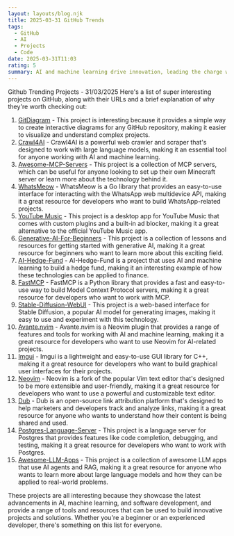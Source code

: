 ```yaml
---
layout: layouts/blog.njk
title: 2025-03-31 GitHub Trends
tags:
  - GitHub
  - AI
  - Projects
  - Code
date: 2025-03-31T11:03
rating: 5
summary: AI and machine learning drive innovation, leading the charge with next-generation tools, as seen in projects like **GitDiagram**, **Crawl4AI**, and **Generative-AI-For-Beginners**, which make interactive diagrams, power AI with data, and teach generative AI from scratch, respectively, while others like **WhatsMeow**, **YouTube Music**, and **Avante.nvim** simplify building WhatsApp projects, offer ad-free music, and bring AI-powered plugins to Neovim, showcasing the rapid progress and exciting future of tech, where innovation happens now and the future is being shaped by these cutting-edge projects.
---
```

Github Trending Projects - 31/03/2025
Here's a list of super interesting projects on GitHub, along with their URLs and a brief explanation of why they're worth checking out:
1. [GitDiagram](https://github.com/ahmedkhaleel2004/gitdiagram "Free, simple, fast interactive diagrams for any GitHub repository") - This project is interesting because it provides a simple way to create interactive diagrams for any GitHub repository, making it easier to visualize and understand complex projects.
2. [Crawl4AI](https://github.com/unclecode/crawl4ai "Open-source LLM Friendly Web Crawler & Scraper") - Crawl4AI is a powerful web crawler and scraper that's designed to work with large language models, making it an essential tool for anyone working with AI and machine learning.
3. [Awesome-MCP-Servers](https://github.com/punkpeye/awesome-mcp-servers "A collection of MCP servers") - This project is a collection of MCP servers, which can be useful for anyone looking to set up their own Minecraft server or learn more about the technology behind it.
4. [WhatsMeow](https://github.com/tulir/whatsmeow "Go library for the WhatsApp web multidevice API") - WhatsMeow is a Go library that provides an easy-to-use interface for interacting with the WhatsApp web multidevice API, making it a great resource for developers who want to build WhatsApp-related projects.
5. [YouTube Music](https://github.com/th-ch/youtube-music "YouTube Music Desktop App bundled with custom plugins") - This project is a desktop app for YouTube Music that comes with custom plugins and a built-in ad blocker, making it a great alternative to the official YouTube Music app.
6. [Generative-AI-For-Beginners](https://github.com/microsoft/generative-ai-for-beginners "21 Lessons, Get Started Building with Generative AI") - This project is a collection of lessons and resources for getting started with generative AI, making it a great resource for beginners who want to learn more about this exciting field.
7. [AI-Hedge-Fund](https://github.com/virattt/ai-hedge-fund "An AI Hedge Fund Team") - AI-Hedge-Fund is a project that uses AI and machine learning to build a hedge fund, making it an interesting example of how these technologies can be applied to finance.
8. [FastMCP](https://github.com/jlowin/fastmcp "The fast, Pythonic way to build Model Context Protocol servers") - FastMCP is a Python library that provides a fast and easy-to-use way to build Model Context Protocol servers, making it a great resource for developers who want to work with MCP.
9. [Stable-Diffusion-WebUI](https://github.com/AUTOMATIC1111/stable-diffusion-webui "Stable Diffusion web UI") - This project is a web-based interface for Stable Diffusion, a popular AI model for generating images, making it easy to use and experiment with this technology.
10. [Avante.nvim](https://github.com/yetone/avante.nvim "Use your Neovim like using Cursor AI IDE") - Avante.nvim is a Neovim plugin that provides a range of features and tools for working with AI and machine learning, making it a great resource for developers who want to use Neovim for AI-related projects.
11. [Imgui](https://github.com/ocornut/imgui "Dear ImGui: Bloat-free Graphical User interface for C++ with minimal dependencies") - Imgui is a lightweight and easy-to-use GUI library for C++, making it a great resource for developers who want to build graphical user interfaces for their projects.
12. [Neovim](https://github.com/neovim/neovim "Vim-fork focused on extensibility and usability") - Neovim is a fork of the popular Vim text editor that's designed to be more extensible and user-friendly, making it a great resource for developers who want to use a powerful and customizable text editor.
13. [Dub](https://github.com/dubinc/dub "Open-source link attribution platform") - Dub is an open-source link attribution platform that's designed to help marketers and developers track and analyze links, making it a great resource for anyone who wants to understand how their content is being shared and used.
14. [Postgres-Language-Server](https://github.com/supabase-community/postgres-language-server "A Language Server for Postgres") - This project is a language server for Postgres that provides features like code completion, debugging, and testing, making it a great resource for developers who want to work with Postgres.
15. [Awesome-LLM-Apps](https://github.com/Shubhamsaboo/awesome-llm-apps "Collection of awesome LLM apps with AI Agents and RAG using OpenAI, Anthropic, Gemini and opensource models") - This project is a collection of awesome LLM apps that use AI agents and RAG, making it a great resource for anyone who wants to learn more about large language models and how they can be applied to real-world problems.

These projects are all interesting because they showcase the latest advancements in AI, machine learning, and software development, and provide a range of tools and resources that can be used to build innovative projects and solutions. Whether you're a beginner or an experienced developer, there's something on this list for everyone.



